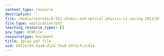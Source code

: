 ```yaml
---
content_type: resource
description: ''
file: /media/courses/8-422-atomic-and-optical-physics-ii-spring-2013/bbf2e7050aa0d12d76a0597a1fc1c614_r6OUO3an7-0.pdf
file_type: application/pdf
learning_resource_types: []
ocw_type: OCWFile
resourcetype: Document
title: 3play pdf file
uid: bbf2e705-0aa0-d12d-76a0-597a1fc1c614
---
```

